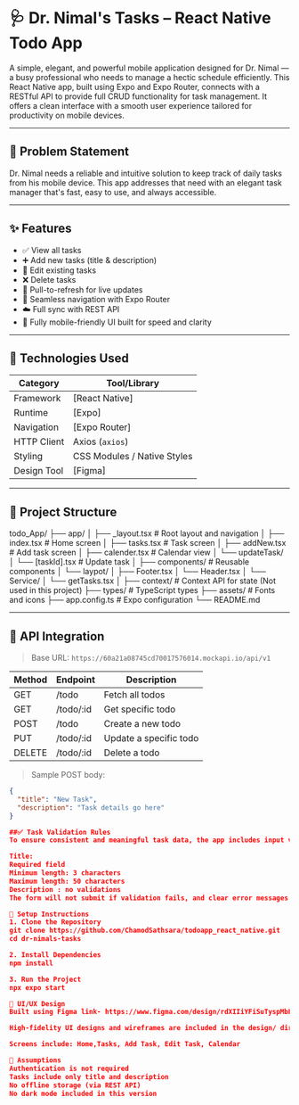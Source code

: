 # 🩺 Dr. Nimal's Tasks – React Native Todo App

A simple, elegant, and powerful mobile application designed for Dr. Nimal — a busy professional who needs to manage a hectic schedule efficiently. This React Native app, built using Expo and Expo Router, connects with a RESTful API to provide full CRUD functionality for task management. It offers a clean interface with a smooth user experience tailored for productivity on mobile devices.

---

## 🧠 Problem Statement

Dr. Nimal needs a reliable and intuitive solution to keep track of daily tasks from his mobile device. This app addresses that need with an elegant task manager that's fast, easy to use, and always accessible.

---

## ✨ Features

- ✅ View all tasks
- ➕ Add new tasks (title & description)
- 📝 Edit existing tasks
- ❌ Delete tasks
- 🔁 Pull-to-refresh for live updates
- 🧭 Seamless navigation with Expo Router
- ☁️ Full sync with REST API
- 📱 Fully mobile-friendly UI built for speed and clarity

---

## 🚀 Technologies Used

| Category    | Tool/Library                |
| ----------- | --------------------------- |
| Framework   | [React Native]              |
| Runtime     | [Expo]                      |
| Navigation  | [Expo Router]               |
| HTTP Client | Axios (`axios`)             |
| Styling     | CSS Modules / Native Styles |
| Design Tool | [Figma]                     |

---

## 📁 Project Structure

todo_App/
├── app/
│ ├── \_layout.tsx # Root layout and navigation
│ ├── index.tsx # Home screen
│ ├── tasks.tsx # Task screen
│ ├── addNew.tsx # Add task screen
│ ├── calender.tsx # Calendar view
│ └── updateTask/
│ └── [taskId].tsx # Update task
│
├── components/ # Reusable components
│ └── laypot/
│ ├── Footer.tsx
│ └── Header.tsx
│ └── Service/
│ └── getTasks.tsx
│
├── context/ # Context API for state (Not used in this project)
├── types/ # TypeScript types
├── assets/ # Fonts and icons
├── app.config.ts # Expo configuration
└── README.md

---

## 🔗 API Integration

> Base URL: `https://60a21a08745cd70017576014.mockapi.io/api/v1`

| Method | Endpoint  | Description            |
| ------ | --------- | ---------------------- |
| GET    | /todo     | Fetch all todos        |
| GET    | /todo/:id | Get specific todo      |
| POST   | /todo     | Create a new todo      |
| PUT    | /todo/:id | Update a specific todo |
| DELETE | /todo/:id | Delete a todo          |

> Sample POST body:

```json
{
  "title": "New Task",
  "description": "Task details go here"
}

##✅ Task Validation Rules
To ensure consistent and meaningful task data, the app includes input validation:

Title:
Required field
Minimum length: 3 characters
Maximum length: 50 characters
Description : no validations
The form will not submit if validation fails, and clear error messages are shown to the user.

🧪 Setup Instructions
1. Clone the Repository
git clone https://github.com/ChamodSathsara/todoapp_react_native.git
cd dr-nimals-tasks

2. Install Dependencies
npm install

3. Run the Project
npx expo start

🎨 UI/UX Design
Built using Figma link- https://www.figma.com/design/rdXIIiYFiSuTyspMbFecxF/todo-App?node-id=0-1&t=zlxsdCJ0KCK84BvT-1

High-fidelity UI designs and wireframes are included in the design/ directory

Screens include: Home,Tasks, Add Task, Edit Task, Calendar

📌 Assumptions
Authentication is not required
Tasks include only title and description
No offline storage (via REST API)
No dark mode included in this version
```
